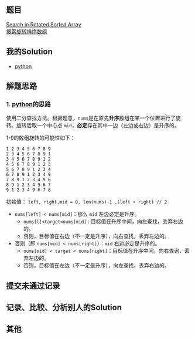 ## 题目

[Search in Rotated Sorted Array](https://leetcode.com/problems/search-in-rotated-sorted-array/) <br/> [搜索旋转排序数组](https://leetcode-cn.com/problems/search-in-rotated-sorted-array/)

## 我的Solution

- [python](../33/33_search_in_rotated_sorted_array.py)

## 解题思路

### 1. [python](../33/33_search_in_rotated_sorted_array.py)的思路

使用二分查找方法。根据题意，`nums`是在原先**升序**数组在某一个位置进行了旋转。旋转后取一个中心点 `mid`，**必定**存在其中一边（左边或右边）是升序的。

1-9的数组旋转的可能性如下：
```
1 2 3 4 5 6 7 8 9
2 3 4 5 6 7 8 9 1
3 4 5 6 7 8 9 1 2
4 5 6 7 8 9 1 2 3
5 6 7 8 9 1 2 3 4
6 7 8 9 1 2 3 4 9
7 8 9 1 2 3 4 9 6
8 9 1 2 3 4 9 6 7
9 1 2 3 4 9 6 7 8
```
初始值： `left, right,mid = 0, len(nums)-1 ,(left + right) // 2`
- `nums[left] < nums[mid]`：那么 `mid` 左边必定是升序。
    - `nums[l]<target<nums[mid]` : 目标值在升序中间，向左查找，丢弃右边的。
    - 否则，目标值在右边（不一定是升序），向右查找，丢弃左边的。
- 否则（即 `nums[mid] < nums[right]`）：`mid` 右边必定是升序的。
    - `nums[mid] < target < nums[right]`：目标值在升序中间，向右查询，丢弃左边的。
    - 否则，目标值在左边（不一定是升序），向左查找，丢弃右边的。

## 提交未通过记录

## 记录、比较、分析别人的Solution

## 其他
